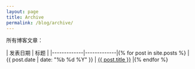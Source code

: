 ```yaml
---
layout: page
title: Archive
permalink: /blog/archive/
---
```


所有博客文章：

| 发表日期  | 标题				|
|-------------|-------------|{% for post in site.posts %}
| {{ post.date | date: "%b %d %Y" }}	| <a href="{{ post.url }}">{{ post.title }}</a> |{% endfor %}
